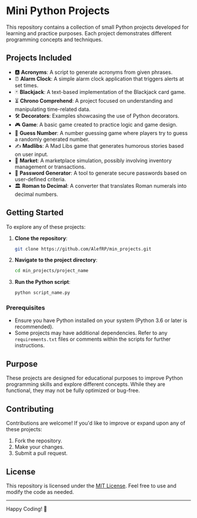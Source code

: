 # Mini Python Projects

This repository contains a collection of small Python projects developed for learning and practice purposes. Each project demonstrates different programming concepts and techniques.

## Projects Included

- 🅰️ **Acronyms**: A script to generate acronyms from given phrases.
- ⏰ **Alarm Clock**: A simple alarm clock application that triggers alerts at set times.
- 🃏 **Blackjack**: A text-based implementation of the Blackjack card game.
- ⏳ **Chrono Comprehend**: A project focused on understanding and manipulating time-related data.
- 🛠️ **Decorators**: Examples showcasing the use of Python decorators.
- 🎮 **Game**: A basic game created to practice logic and game design.
- 🔢 **Guess Number**: A number guessing game where players try to guess a randomly generated number.
- ✍️ **Madlibs**: A Mad Libs game that generates humorous stories based on user input.
- 🛒 **Market**: A marketplace simulation, possibly involving inventory management or transactions.
- 🔑 **Password Generator**: A tool to generate secure passwords based on user-defined criteria.
- 🏛️ **Roman to Decimal**: A converter that translates Roman numerals into decimal numbers.

## Getting Started

To explore any of these projects:

1. **Clone the repository**:
   ```bash
   git clone https://github.com/AlefRP/min_projects.git
   ```

2. **Navigate to the project directory**:
   ```bash
   cd min_projects/project_name
   ```

3. **Run the Python script**:
   ```bash
   python script_name.py
   ```

### Prerequisites

- Ensure you have Python installed on your system (Python 3.6 or later is recommended).
- Some projects may have additional dependencies. Refer to any `requirements.txt` files or comments within the scripts for further instructions.

## Purpose

These projects are designed for educational purposes to improve Python programming skills and explore different concepts. While they are functional, they may not be fully optimized or bug-free.

## Contributing

Contributions are welcome! If you'd like to improve or expand upon any of these projects:

1. Fork the repository.
2. Make your changes.
3. Submit a pull request.

## License

This repository is licensed under the [MIT License](LICENSE). Feel free to use and modify the code as needed.

---

Happy Coding! 🎉
